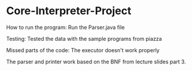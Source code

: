 # Core-Interpreter-Project

How to run the program:
    Run the Parser.java file

Testing:
    Tested the data with the sample programs from piazza

Missed parts of the code:
    The executor doesn't work properly

The parser and printer work based on the BNF from lecture slides part 3.
